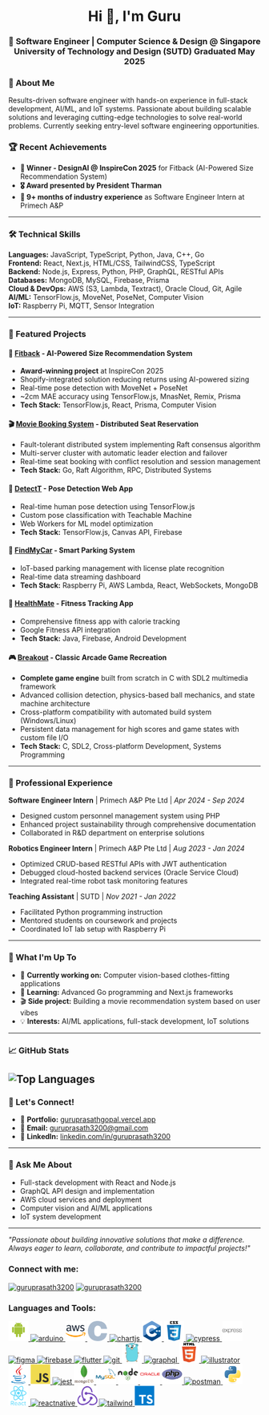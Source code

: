 <h1 align="center">Hi 👋, I'm Guru</h1>
<h3 align="center">💼 Software Engineer | Computer Science & Design @ Singapore University of Technology and Design (SUTD) Graduated May 2025 </h3>

### 💼 About Me
Results-driven software engineer with hands-on experience in full-stack development, AI/ML, and IoT systems. Passionate about building scalable solutions and leveraging cutting-edge technologies to solve real-world problems. Currently seeking entry-level software engineering opportunities.

### 🏆 Recent Achievements
- **🥇 Winner - DesignAI @ InspireCon 2025** for Fitback (AI-Powered Size Recommendation System)
- **🎖️ Award presented by President Tharman**
- **💼 9+ months of industry experience** as Software Engineer Intern at Primech A&P

---

### 🛠️ Technical Skills

**Languages:** JavaScript, TypeScript, Python, Java, C++, Go  
**Frontend:** React, Next.js, HTML/CSS, TailwindCSS, TypeScript  
**Backend:** Node.js, Express, Python, PHP, GraphQL, RESTful APIs  
**Databases:** MongoDB, MySQL, Firebase, Prisma  
**Cloud & DevOps:** AWS (S3, Lambda, Textract), Oracle Cloud, Git, Agile  
**AI/ML:** TensorFlow.js, MoveNet, PoseNet, Computer Vision  
**IoT:** Raspberry Pi, MQTT, Sensor Integration  

---

### 🌟 Featured Projects

#### 🎯 **[Fitback](https://www.businesstimes.com.sg/events-awards/design-ai-tech-awards/design-ai-and-tech-awards/design-ai-next-stage-ai-evolution)** - AI-Powered Size Recommendation System
- **Award-winning project** at InspireCon 2025
- Shopify-integrated solution reducing returns using AI-powered sizing
- Real-time pose detection with MoveNet + PoseNet
- ~2cm MAE accuracy using TensorFlow.js, MnasNet, Remix, Prisma
- **Tech Stack:** TensorFlow.js, React, Prisma, Computer Vision


#### 🎬 **[Movie Booking System](github.com/Collaboration95/Movie_Booking_Backend_Chubby-Raft)** - Distributed Seat Reservation

- Fault-tolerant distributed system implementing Raft consensus algorithm
- Multi-server cluster with automatic leader election and failover
- Real-time seat booking with conflict resolution and session management
- **Tech Stack:** Go, Raft Algorithm, RPC, Distributed Systems

#### 🤖 **[DetectT](github.com/Collaboration95/DetectT)** - Pose Detection Web App
- Real-time human pose detection using TensorFlow.js
- Custom pose classification with Teachable Machine
- Web Workers for ML model optimization
- **Tech Stack:** TensorFlow.js, Canvas API, Firebase


#### 🚗 **[FindMyCar](github.com/Collaboration95/FindMyCar_50.046)** - Smart Parking System
- IoT-based parking management with license plate recognition
- Real-time data streaming dashboard
- **Tech Stack:** Raspberry Pi, AWS Lambda, React, WebSockets, MongoDB

#### 💪 **[HealthMate](github.com/Collaboration95/HealthMate)** - Fitness Tracking App
- Comprehensive fitness app with calorie tracking
- Google Fitness API integration
- **Tech Stack:** Java, Firebase, Android Development


#### 🎮 **[Breakout](github.com/Collaboration95/Breakout_C)** - Classic Arcade Game Recreation
- **Complete game engine** built from scratch in C with SDL2 multimedia framework
- Advanced collision detection, physics-based ball mechanics, and state machine architecture
- Cross-platform compatibility with automated build system (Windows/Linux)
- Persistent data management for high scores and game states with custom file I/O
- **Tech Stack:** C, SDL2, Cross-platform Development, Systems Programming

---

### 💼 Professional Experience

**Software Engineer Intern** | Primech A&P Pte Ltd | *Apr 2024 - Sep 2024*
- Designed custom personnel management system using PHP
- Enhanced project sustainability through comprehensive documentation
- Collaborated in R&D department on enterprise solutions

**Robotics Engineer Intern** | Primech A&P Pte Ltd | *Aug 2023 - Jan 2024*
- Optimized CRUD-based RESTful APIs with JWT authentication
- Debugged cloud-hosted backend services (Oracle Service Cloud)
- Integrated real-time robot task monitoring features

**Teaching Assistant** | SUTD | *Nov 2021 - Jan 2022*
- Facilitated Python programming instruction
- Mentored students on coursework and projects
- Coordinated IoT lab setup with Raspberry Pi

---

### 🎯 What I'm Up To

- 🔭 **Currently working on:** Computer vision-based clothes-fitting applications
- 🌱 **Learning:** Advanced Go programming and Next.js frameworks
- 🎬 **Side project:** Building a movie recommendation system based on user vibes
- 💡 **Interests:** AI/ML applications, full-stack development, IoT solutions

---

### 📈 GitHub Stats
![Top Languages](https://github-readme-stats.vercel.app/api/top-langs/?username=Collaboration95&layout=compact&theme=radical)
---

### 🤝 Let's Connect!

- 💼 **Portfolio:** [guruprasathgopal.vercel.app](https://guruprasathgopal.vercel.app/)
- 💌 **Email:** guruprasath3200@gmail.com
- 🔗 **LinkedIn:** [linkedin.com/in/guruprasath3200](https://www.linkedin.com/in/guruprasath3200/)
---

### 💬 Ask Me About
- Full-stack development with React and Node.js
- GraphQL API design and implementation
- AWS cloud services and deployment
- Computer vision and AI/ML applications
- IoT system development
---

*"Passionate about building innovative solutions that make a difference. Always eager to learn, collaborate, and contribute to impactful projects!"*

<h3 align="left">Connect with me:</h3>
<p align="left">
<a href="https://linkedin.com/in/guruprasath3200" target="blank"><img align="center" src="https://raw.githubusercontent.com/rahuldkjain/github-profile-readme-generator/master/src/images/icons/Social/linked-in-alt.svg" alt="guruprasath3200" height="30" width="40" /></a>
<a href="https://instagram.com/guruprasath3200" target="blank"><img align="center" src="https://raw.githubusercontent.com/rahuldkjain/github-profile-readme-generator/master/src/images/icons/Social/instagram.svg" alt="guruprasath3200" height="30" width="40" /></a>
</p>

<h3 align="left">Languages and Tools:</h3>
<p align="left"> <a href="https://developer.android.com" target="_blank" rel="noreferrer"> <img src="https://raw.githubusercontent.com/devicons/devicon/master/icons/android/android-original-wordmark.svg" alt="android" width="40" height="40"/> </a> <a href="https://www.arduino.cc/" target="_blank" rel="noreferrer"> <img src="https://cdn.worldvectorlogo.com/logos/arduino-1.svg" alt="arduino" width="40" height="40"/> </a> <a href="https://aws.amazon.com" target="_blank" rel="noreferrer"> <img src="https://raw.githubusercontent.com/devicons/devicon/master/icons/amazonwebservices/amazonwebservices-original-wordmark.svg" alt="aws" width="40" height="40"/> </a> <a href="https://www.cprogramming.com/" target="_blank" rel="noreferrer"> <img src="https://raw.githubusercontent.com/devicons/devicon/master/icons/c/c-original.svg" alt="c" width="40" height="40"/> </a> <a href="https://www.chartjs.org" target="_blank" rel="noreferrer"> <img src="https://www.chartjs.org/media/logo-title.svg" alt="chartjs" width="40" height="40"/> </a> <a href="https://www.w3schools.com/cpp/" target="_blank" rel="noreferrer"> <img src="https://raw.githubusercontent.com/devicons/devicon/master/icons/cplusplus/cplusplus-original.svg" alt="cplusplus" width="40" height="40"/> </a> <a href="https://www.w3schools.com/css/" target="_blank" rel="noreferrer"> <img src="https://raw.githubusercontent.com/devicons/devicon/master/icons/css3/css3-original-wordmark.svg" alt="css3" width="40" height="40"/> </a> <a href="https://www.cypress.io" target="_blank" rel="noreferrer"> <img src="https://raw.githubusercontent.com/simple-icons/simple-icons/6e46ec1fc23b60c8fd0d2f2ff46db82e16dbd75f/icons/cypress.svg" alt="cypress" width="40" height="40"/> </a> <a href="https://expressjs.com" target="_blank" rel="noreferrer"> <img src="https://raw.githubusercontent.com/devicons/devicon/master/icons/express/express-original-wordmark.svg" alt="express" width="40" height="40"/> </a> <a href="https://www.figma.com/" target="_blank" rel="noreferrer"> <img src="https://www.vectorlogo.zone/logos/figma/figma-icon.svg" alt="figma" width="40" height="40"/> </a> <a href="https://firebase.google.com/" target="_blank" rel="noreferrer"> <img src="https://www.vectorlogo.zone/logos/firebase/firebase-icon.svg" alt="firebase" width="40" height="40"/> </a> <a href="https://flutter.dev" target="_blank" rel="noreferrer"> <img src="https://www.vectorlogo.zone/logos/flutterio/flutterio-icon.svg" alt="flutter" width="40" height="40"/> </a> <a href="https://git-scm.com/" target="_blank" rel="noreferrer"> <img src="https://www.vectorlogo.zone/logos/git-scm/git-scm-icon.svg" alt="git" width="40" height="40"/> </a> <a href="https://golang.org" target="_blank" rel="noreferrer"> <img src="https://raw.githubusercontent.com/devicons/devicon/master/icons/go/go-original.svg" alt="go" width="40" height="40"/> </a> <a href="https://graphql.org" target="_blank" rel="noreferrer"> <img src="https://www.vectorlogo.zone/logos/graphql/graphql-icon.svg" alt="graphql" width="40" height="40"/> </a> <a href="https://www.w3.org/html/" target="_blank" rel="noreferrer"> <img src="https://raw.githubusercontent.com/devicons/devicon/master/icons/html5/html5-original-wordmark.svg" alt="html5" width="40" height="40"/> </a> <a href="https://www.adobe.com/in/products/illustrator.html" target="_blank" rel="noreferrer"> <img src="https://www.vectorlogo.zone/logos/adobe_illustrator/adobe_illustrator-icon.svg" alt="illustrator" width="40" height="40"/> </a> <a href="https://www.java.com" target="_blank" rel="noreferrer"> <img src="https://raw.githubusercontent.com/devicons/devicon/master/icons/java/java-original.svg" alt="java" width="40" height="40"/> </a> <a href="https://developer.mozilla.org/en-US/docs/Web/JavaScript" target="_blank" rel="noreferrer"> <img src="https://raw.githubusercontent.com/devicons/devicon/master/icons/javascript/javascript-original.svg" alt="javascript" width="40" height="40"/> </a> <a href="https://jestjs.io" target="_blank" rel="noreferrer"> <img src="https://www.vectorlogo.zone/logos/jestjsio/jestjsio-icon.svg" alt="jest" width="40" height="40"/> </a> <a href="https://www.mongodb.com/" target="_blank" rel="noreferrer"> <img src="https://raw.githubusercontent.com/devicons/devicon/master/icons/mongodb/mongodb-original-wordmark.svg" alt="mongodb" width="40" height="40"/> </a> <a href="https://www.mysql.com/" target="_blank" rel="noreferrer"> <img src="https://raw.githubusercontent.com/devicons/devicon/master/icons/mysql/mysql-original-wordmark.svg" alt="mysql" width="40" height="40"/> </a> <a href="https://nodejs.org" target="_blank" rel="noreferrer"> <img src="https://raw.githubusercontent.com/devicons/devicon/master/icons/nodejs/nodejs-original-wordmark.svg" alt="nodejs" width="40" height="40"/> </a> <a href="https://www.oracle.com/" target="_blank" rel="noreferrer"> <img src="https://raw.githubusercontent.com/devicons/devicon/master/icons/oracle/oracle-original.svg" alt="oracle" width="40" height="40"/> </a> <a href="https://www.php.net" target="_blank" rel="noreferrer"> <img src="https://raw.githubusercontent.com/devicons/devicon/master/icons/php/php-original.svg" alt="php" width="40" height="40"/> </a> <a href="https://postman.com" target="_blank" rel="noreferrer"> <img src="https://www.vectorlogo.zone/logos/getpostman/getpostman-icon.svg" alt="postman" width="40" height="40"/> </a> <a href="https://www.python.org" target="_blank" rel="noreferrer"> <img src="https://raw.githubusercontent.com/devicons/devicon/master/icons/python/python-original.svg" alt="python" width="40" height="40"/> </a> <a href="https://reactjs.org/" target="_blank" rel="noreferrer"> <img src="https://raw.githubusercontent.com/devicons/devicon/master/icons/react/react-original-wordmark.svg" alt="react" width="40" height="40"/> </a> <a href="https://reactnative.dev/" target="_blank" rel="noreferrer"> <img src="https://reactnative.dev/img/header_logo.svg" alt="reactnative" width="40" height="40"/> </a> <a href="https://redux.js.org" target="_blank" rel="noreferrer"> <img src="https://raw.githubusercontent.com/devicons/devicon/master/icons/redux/redux-original.svg" alt="redux" width="40" height="40"/> </a> <a href="https://tailwindcss.com/" target="_blank" rel="noreferrer"> <img src="https://www.vectorlogo.zone/logos/tailwindcss/tailwindcss-icon.svg" alt="tailwind" width="40" height="40"/> </a> <a href="https://www.typescriptlang.org/" target="_blank" rel="noreferrer"> <img src="https://raw.githubusercontent.com/devicons/devicon/master/icons/typescript/typescript-original.svg" alt="typescript" width="40" height="40"/> </a> </p>
